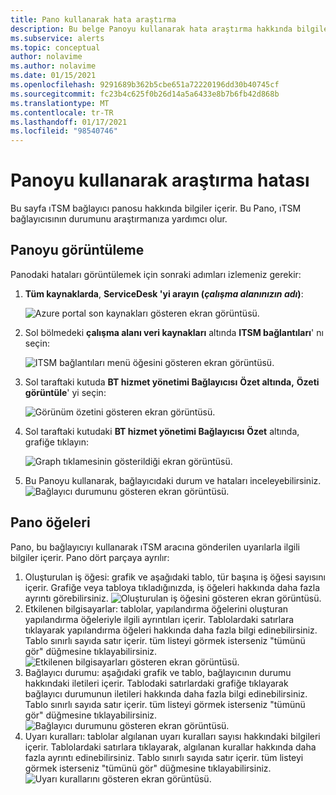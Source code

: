 ```yaml
---
title: Pano kullanarak hata araştırma
description: Bu belge Panoyu kullanarak hata araştırma hakkında bilgiler içerir
ms.subservice: alerts
ms.topic: conceptual
author: nolavime
ms.author: nolavime
ms.date: 01/15/2021
ms.openlocfilehash: 9291689b362b5cbe651a72220196dd30b40745cf
ms.sourcegitcommit: fc23b4c625f0b26d14a5a6433e8b7b6fb42d868b
ms.translationtype: MT
ms.contentlocale: tr-TR
ms.lasthandoff: 01/17/2021
ms.locfileid: "98540746"
---
```

# <a name="error-investigation-using-the-dashboard"></a>Panoyu kullanarak araştırma hatası

Bu sayfa ıTSM bağlayıcı panosu hakkında bilgiler içerir. Bu Pano, ıTSM bağlayıcısının durumunu araştırmanıza yardımcı olur.

## <a name="how-to-view-the-dashboard"></a>Panoyu görüntüleme

Panodaki hataları görüntülemek için sonraki adımları izlemeniz gerekir:

1. **Tüm kaynaklarda**, **ServiceDesk 'yi arayın (*çalışma alanınızın adı*)**:

   ![Azure portal son kaynakları gösteren ekran görüntüsü.](media/itsmc-definition/create-new-connection-from-resource.png)

2. Sol bölmedeki **çalışma alanı veri kaynakları** altında **ITSM bağlantıları**' nı seçin:

   ![ITSM bağlantıları menü öğesini gösteren ekran görüntüsü.](media/itsmc-overview/add-new-itsm-connection.png)

3. Sol taraftaki kutuda **BT hizmet yönetimi Bağlayıcısı** **Özet altında,** **Özeti görüntüle**' yi seçin:

    ![Görünüm özetini gösteren ekran görüntüsü.](media/itsmc-resync-servicenow/dashboard-view-summary.png)

4. Sol taraftaki kutudaki **BT hizmet yönetimi Bağlayıcısı** **Özet** altında, grafiğe tıklayın:

    ![Graph tıklamesinin gösterildiği ekran görüntüsü.](media/itsmc-resync-servicenow/dashboard-graph-click.png)

5. Bu Panoyu kullanarak, bağlayıcıdaki durum ve hataları inceleyebilirsiniz.
    ![Bağlayıcı durumunu gösteren ekran görüntüsü.](media/itsmc-resync-servicenow/connector-dashboard.png)

## <a name="dashboard-elements"></a>Pano öğeleri

Pano, bu bağlayıcıyı kullanarak ıTSM aracına gönderilen uyarılarla ilgili bilgiler içerir.
Pano dört parçaya ayrılır:

1. Oluşturulan iş öğesi: grafik ve aşağıdaki tablo, tür başına iş öğesi sayısını içerir. Grafiğe veya tabloya tıkladığınızda, iş öğeleri hakkında daha fazla ayrıntı görebilirsiniz.
    ![Oluşturulan iş öğesini gösteren ekran görüntüsü.](media/itsmc-resync-servicenow/itsm-dashboard-workitems.png)
2. Etkilenen bilgisayarlar: tablolar, yapılandırma öğelerini oluşturan yapılandırma öğeleriyle ilgili ayrıntıları içerir.
    Tablolardaki satırlara tıklayarak yapılandırma öğeleri hakkında daha fazla bilgi edinebilirsiniz.
    Tablo sınırlı sayıda satır içerir. tüm listeyi görmek isterseniz "tümünü gör" düğmesine tıklayabilirsiniz.
    ![Etkilenen bilgisayarları gösteren ekran görüntüsü.](media/itsmc-resync-servicenow/itsm-dashboard-impacted-comp.png)
3. Bağlayıcı durumu: aşağıdaki grafik ve tablo, bağlayıcının durumu hakkındaki iletileri içerir. Tablodaki satırlardaki grafiğe tıklayarak bağlayıcı durumunun iletileri hakkında daha fazla bilgi edinebilirsiniz.
    Tablo sınırlı sayıda satır içerir. tüm listeyi görmek isterseniz "tümünü gör" düğmesine tıklayabilirsiniz.
    ![Bağlayıcı durumunu gösteren ekran görüntüsü.](media/itsmc-resync-servicenow/itsm-dashboard-connector-status.png)
4. Uyarı kuralları: tablolar algılanan uyarı kuralları sayısı hakkındaki bilgileri içerir.
    Tablolardaki satırlara tıklayarak, algılanan kurallar hakkında daha fazla ayrıntı edinebilirsiniz.
    Tablo sınırlı sayıda satır içerir. tüm listeyi görmek isterseniz "tümünü gör" düğmesine tıklayabilirsiniz.
    ![Uyarı kurallarını gösteren ekran görüntüsü.](media/itsmc-resync-servicenow/itsm-dashboard-alert-rules.png)